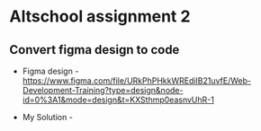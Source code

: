 # Altschool assignment 2

## Convert figma design to code

+ Figma design - https://www.figma.com/file/URkPhPHkkWREdiIB21uvfE/Web-Development-Training?type=design&node-id=0%3A1&mode=design&t=KXSthmp0easnvUhR-1

+ My Solution - 
